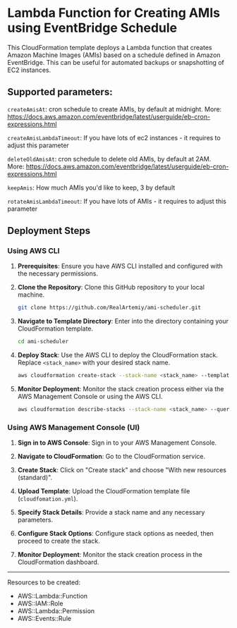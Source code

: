# Lambda Function for Creating AMIs using EventBridge Schedule

This CloudFormation template deploys a Lambda function that creates Amazon Machine Images (AMIs) based on a schedule defined in Amazon EventBridge. This can be useful for automated backups or snapshotting of EC2 instances.

## Supported parameters:
`createAmisAt`: cron schedule to create AMIs, by default at midnight. More: https://docs.aws.amazon.com/eventbridge/latest/userguide/eb-cron-expressions.html

`createAmisLambdaTimeout`: If you have lots of ec2 instances - it requires to adjust this parameter

`deleteOldAmisAt`: cron schedule to delete old AMIs, by default at 2AM. More: https://docs.aws.amazon.com/eventbridge/latest/userguide/eb-cron-expressions.html

`keepAmis`: How much AMIs you'd like to keep, 3 by default

`rotateAmisLambdaTimeout`: If you have lots of AMIs - it requires to adjust this parameter

## Deployment Steps

### Using AWS CLI

1. **Prerequisites**: Ensure you have AWS CLI installed and configured with the necessary permissions.

2. **Clone the Repository**: Clone this GitHub repository to your local machine.

   ```bash
   git clone https://github.com/RealArtemiy/ami-scheduler.git
   ```

3. **Navigate to Template Directory**: Enter into the directory containing your CloudFormation template.

   ```bash
   cd ami-scheduler
   ```

4. **Deploy Stack**: Use the AWS CLI to deploy the CloudFormation stack. Replace `<stack_name>` with your desired stack name.

   ```bash
   aws cloudformation create-stack --stack-name <stack_name> --template-body file://cloudformation.yml --capabilities CAPABILITY_IAM
   ```

5. **Monitor Deployment**: Monitor the stack creation process either via the AWS Management Console or using the AWS CLI.

   ```bash
   aws cloudformation describe-stacks --stack-name <stack_name> --query "Stacks[0].StackStatus"
   ```

### Using AWS Management Console (UI)

1. **Sign in to AWS Console**: Sign in to your AWS Management Console.

2. **Navigate to CloudFormation**: Go to the CloudFormation service.

3. **Create Stack**: Click on "Create stack" and choose "With new resources (standard)".

4. **Upload Template**: Upload the CloudFormation template file (`cloudfomation.yml`).

5. **Specify Stack Details**: Provide a stack name and any necessary parameters.

6. **Configure Stack Options**: Configure stack options as needed, then proceed to create the stack.

7. **Monitor Deployment**: Monitor the stack creation process in the CloudFormation dashboard.

---

Resources to be created:
- AWS::Lambda::Function
- AWS::IAM::Role	
- AWS::Lambda::Permission	
- AWS::Events::Rule